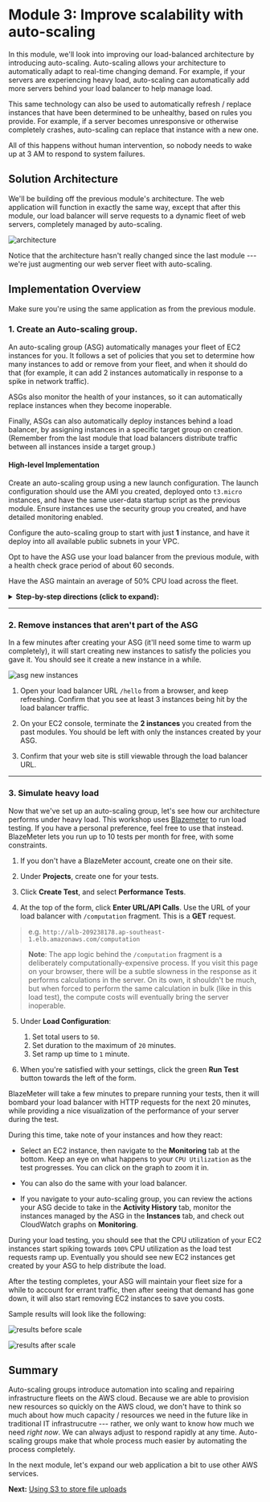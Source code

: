 Module 3: Improve scalability with auto-scaling
===

In this module, we'll look into improving our load-balanced architecture by introducing auto-scaling.
Auto-scaling allows your architecture to automatically adapt to real-time changing demand.
For example, if your servers are experiencing heavy load, auto-scaling can automatically add
more servers behind your load balancer to help manage load.

This same technology can also be used to automatically refresh / replace instances that have been
determined to be unhealthy, based on rules you provide. For example, if a server becomes unresponsive or 
otherwise completely crashes, auto-scaling can replace that instance with a new one. 

All of this happens without human intervention, so nobody needs to wake up at 3 AM to respond to 
system failures.


## Solution Architecture

We'll be building off the previous module's architecture.
The web application will function in exactly the same way, except that after this module,
our load balancer will serve requests to a dynamic fleet of web servers, completely managed 
by auto-scaling.

![architecture](__assets/architecture.png)

Notice that the architecture hasn't really changed since the last module --- we're just 
augmenting our web server fleet with auto-scaling.


## Implementation Overview

Make sure you're using the same application as from the previous module.

### 1. Create an Auto-scaling group.

An auto-scaling group (ASG) automatically manages your fleet of EC2 instances for you.
It follows a set of policies that you set to determine how many instances to add or remove from your fleet,
and when it should do that (for example, it can add 2 instances automatically in response to a spike in network traffic).

ASGs also monitor the health of your instances, so it can automatically replace instances when they become inoperable.

Finally, ASGs can also automatically deploy instances behind a load balancer, by assigning instances
in a specific target group on creation. (Remember from the last module that load balancers distribute
traffic between all instances inside a target group.)

#### High-level Implementation

Create an auto-scaling group using a new launch configuration. The launch configuration should use 
the AMI you created, deployed onto `t3.micro` instances, and have the same user-data startup script
as the previous module. Ensure instances use the security group you created, and have
detailed monitoring enabled.

Configure the auto-scaling group to start with just **1** instance, and have it deploy into all
available public subnets in your VPC.

Opt to have the ASG use your load balancer from the previous module, with a health check grace period
of about 60 seconds.

Have the ASG maintain an average of 50% CPU load across the fleet.

<details>
  <summary><strong>Step-by-step directions (click to expand):</strong></summary>
  <p>
    
1. Navigate to **Auto Scaling Groups** on the left-hand navigation of your EC2 dashboard. Click **Create Auto Scaling group** at the top of the resulting screen.

2. Select **Launch Configuration**, and opt to create a new launch configuration. Click **Next**.

> ASGs can use both Launch Configurations and Launch Templates.
> Templates give more options and fine-grained control over your ASGs provisioning, 
> but we'll use Launch Configurations for this workshop. 
> Launch Configurations, while older, are still full-functioned, and will illustrate ASGs 
> just as well in this workshop.

3. Creating a new Launch Configuration looks like creating a new EC2 instance.
   1. Opt to use your custom AMI.
   2. Use a `t3.micro` instance.
   3. Under **Launch Configuration**, give your configuration a name you'll remember.
   4. Also opt in to Enable CloudWatch detailed monitoring.

> Detailed monitoring, among other things, makes your CloudWatch metrics aggregate **per minute**,
> instead of every 5 minutes by default.

   5. Still in **Launch Configuration**, in Advanced Details, make sure you put in the User data startup script we used in Module 02.
   ```
   #!/bin/bash -xe
   exec > >(tee /var/log/user-data.log|logger -t user-data -s 2>/dev/console) 2>&1
   
   curl https://raw.githubusercontent.com/creationix/nvm/master/install.sh | sh
   source /.nvm/nvm.sh
   
   nvm install 8.10
   nvm use 8.10
   npm install -g forever
   
   git clone https://github.com/team-siklab/workshop-simple-webapp.git app
   cd app
   git checkout module-02
   
   npm install
   forever start app.js
   ```

4. When prompted for the security group to use, make sure you select the SG you created for your fleet.

5. After confirming the Launch Configuration details, click **Create launch configuration**.
   This will create the configuration, and you should be brought back into the ASG creation screen.

6. Back in the **Create Auto Scaling Group** wizard, give your ASG a name you'll remember.
   1. Opt to start the ASG with just **1** instance.
   2. Make sure you're deploying into the VPC Network you've used for this workshop, and select all 3 public subnets available in that network.
   3. Under **Advanced Details**, opt to receive traffic from load balancers, then select the target group you created in the previous module. 
   4. Still under **Advanced Details**, switch the Health Check Type to `ELB`, and the grace period to only around `60` seconds.

   ![auto scaling step 1](__assets/asg-step1.png)

7. In the next screen, opt to **Use scaling policies to adjust the capacity of this group**. This will let you use rules to dynamically control the number of instances within the ASG. Let's go with these:
   1. Scale between `1` and `4` instances.
   2. Let's leave **Metric Type** to `Average CPU Utilization`.
   3. Target value at `50`.
   4. Instances need `60` seconds to warm up after scaling.

   ![auto scaling step 2](__assets/asg-step2.png)

8. `Step 3` allows you to configure notifications to let you know when scaling takes place. Let's skip this for now.

9. For tags, add a `Name` tag with a value that you'll remember. You should be able to tell right away that
   this EC2 instance was created by auto-scaling. Make it something only you will think of.

10. When you're satisfied with everything, click **Create Auto Scaling Group** at the last step.
  </p>
</details>

---

### 2. Remove instances that aren't part of the ASG

In a few minutes after creating your ASG (it'll need some time to warm up completely), it will start creating 
new instances to satisfy the policies you gave it. You should see it create a new instance in a while.

![asg new instances](__assets/asg-initial.png)

1. Open your load balancer URL `/hello` from a browser, and keep refreshing. Confirm that you see at least 3 instances being hit by the load balancer traffic.

2. On your EC2 console, terminate the **2 instances** you created from the past modules. You should be left with only the instances created by your ASG.

3. Confirm that your web site is still viewable through the load balancer URL.

---

### 3. Simulate heavy load

Now that we've set up an auto-scaling group, let's see how our architecture performs under heavy load.
This workshop uses [Blazemeter](https://blazemeter.com) to run load testing. If you have a personal preference, feel free to use that instead. BlazeMeter lets you run up to 10 tests per month for free, with some constraints.

1. If you don't have a BlazeMeter account, create one on their site.

2. Under **Projects**, create one for your tests. 

3. Click **Create Test**, and select **Performance Tests**.

4. At the top of the form, click **Enter URL/API Calls**. Use the URL of your load balancer with `/computation` fragment. This is a **GET** request.

  > e.g. `http://alb-209238178.ap-southeast-1.elb.amazonaws.com/computation`

  > **Note**: The app logic behind the `/computation` fragment is a deliberately computationally-expensive process. If you visit this page on your browser, there will be a subtle slowness in the response as it performs calculations in the server. On its own, it shouldn't be much, but when forced to perform the same calculation in bulk (like in this load test), the compute costs will eventually bring the server inoperable. 

5. Under **Load Configuration**:
   1. Set total users to `50`.
   2. Set duration to the maximum of `20` minutes.
   3. Set ramp up time to `1` minute.

6. When you're satisfied with your settings, click the green **Run Test** button towards the left of the form.


BlazeMeter will take a few minutes to prepare running your tests, then it will bombard your load balancer with HTTP requests for the next 20 minutes, while providing a nice visualization of the performance of your server during the test.

During this time, take note of your instances and how they react:

- Select an EC2 instance, then navigate to the **Monitoring** tab at the bottom. Keep an eye on what happens to your `CPU Utilization` as the test progresses. You can click on the graph to zoom it in.

- You can also do the same with your load balancer.

- If you navigate to your auto-scaling group, you can review the actions your ASG decide to take in the **Activity History** tab, monitor the instances managed by the ASG in the **Instances** tab, and check out CloudWatch graphs on **Monitoring**.


During your load testing, you should see that the CPU utilization of your EC2 instances start spiking towards `100%` CPU utilization as the load test requests ramp up. Eventually you should see new EC2 instances get created by your ASG to help distribute the load.

After the testing completes, your ASG will maintain your fleet size for a while to account for errant traffic, then after seeing that demand has gone down, it will also start removing EC2 instances to save you costs.

Sample results will look like the following:

![results before scale](__assets/loadtest-beforescale.png)

![results after scale](__assets/loadtest-afterscale.png)



## Summary

Auto-scaling groups introduce automation into scaling and repairing infrastructure fleets on the AWS cloud.
Because we are able to provision new resources so quickly on the AWS cloud, we don't have to think so much about how much capacity / resources we need in the future like in traditional IT infrastrucutre --- rather, we only want to know how much we need _right now_. We can always adjust to respond rapidly at any time. Auto-scaling groups make that whole process much easier by automating the process completely.

In the next module, let's expand our web application a bit to use other AWS services.


**Next:** [Using S3 to store file uploads](../../tree/module-04)
